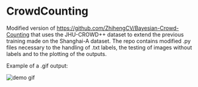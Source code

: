 # CrowdCounting

Modified version of https://github.com/ZhihengCV/Bayesian-Crowd-Counting that uses the JHU-CROWD++ dataset to extend the previous training made on the Shanghai-A dataset.
The repo contains modified .py files necessary to the handling of .txt labels, the testing of images without labels and to the plotting of the outputs.

Example of a .gif output:


![demo gif](https://i.imgur.com/ZHqkf7N.gif)

